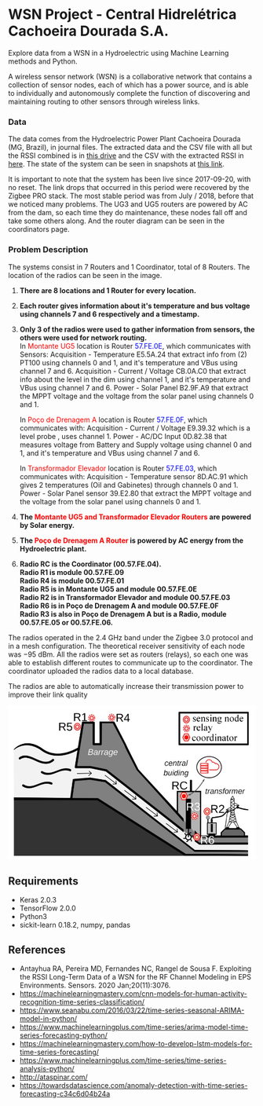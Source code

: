 # WSN **Project** - Central Hidrelétrica Cachoeira Dourada S.A.
Explore data from a WSN in a Hydroelectric using Machine Learning methods and Python.

A wireless sensor network (WSN) is a collaborative network that contains a collection of sensor nodes, each of which has a power source, and is able to individually and autonomously complete the function of discovering and maintaining routing to other sensors through wireless links.

### Data

The data comes from the Hydroelectric Power Plant Cachoeira Dourada (MG, Brazil), in journal files. The extracted data and the CSV file with all but the RSSI combined is in [this drive][Features] and the CSV with the extracted RSSI in [here][RSSI]. The state of the system can be seen in snapshots at [this link][Snapshots]. 

It is important to note that the system has been live since 2017-09-20, with no reset. The link drops that occurred in this period were recovered by the Zigbee PRO stack. The most stable period was from July / 2018, before that we noticed many problems. The UG3 and UG5 routers are powered by AC from the dam, so each time they do maintenance, these nodes fall off and take some others along. And the router diagram can be seen in the coordinators page.

### Problem Description

The systems consist in 7 Routers and 1 Coordinator, total of 8 Routers. The location of the radios can be seen in the image. 

1. **There are 8 locations and 1 Router for every location.**
2. **Each router gives information about it's temperature and bus voltage using channels 7 and 6 respectively and a timestamp.**
3. **Only 3 of the radios were used to gather information from sensors, the others were used for network routing.<br>**
    In <span style="color:red">Montante UG5</span> location is Router <span style="color:blue">57.FE.0E</span>, which communicates with Sensors: 
        Acquisition - Temperature E5.5A.24  that extract info from (2) PT100 using channels 0 and 1, and it's temperature and VBus using channel 7 and 6. 
        Acquisition - Current / Voltage CB.0A.C0 that extract info about the level in the dim using channel 1, and it's temperature and VBus using channel 7 and 6.
        Power - Solar Panel B2.9F.A9 that extract the MPPT voltage and the voltage from the solar panel using channels 0 and 1.
    
    In <span style="color:red">Poço de Drenagem A</span> location is Router <span style="color:blue">57.FE.0F</span>, which communicates with: 
        Acquisition - Current / Voltage E9.39.32  which is a level probe , uses channel 1.
        Power - AC/DC Input 0D.82.38 that measures voltage from Battery and Supply voltage using channel 0 and 1, and it's temperature and VBus using channel 7 and 6.
    
    In <span style="color:red">Transformador Elevador</span> location is Router <span style="color:blue">57.FE.03</span>, which communicates with: 
        Acquisition - Temperature sensor 8D.AC.91  which gives 2 temperatures (Oil and Gabinetes) through channels 0 and 1.
        Power - Solar Panel sensor 39.E2.80 that extract the MPPT voltage and the voltage from the solar panel using channels 0 and 1.
    
4. **The <span style="color:red">Montante UG5 and Transformador Elevador Routers</span> are powered by Solar energy.**

5. **The <span style="color:red">Poço de Drenagem A Router</span> is powered by AC energy from the Hydroelectric plant.**

6. **Radio RC is the Coordinator (00.57.FE.04). <br>
   Radio R1 is module 00.57.FE.09 <br>
   Radio R4 is module 00.57.FE.01 <br>
   Radio R5 is in Montante UG5 and module 00.57.FE.0E <br>
   Radio R2 is in Transformador Elevador and module 00.57.FE.03 <br>
   Radio R6 is in Poço de Drenagem A and module 00.57.FE.0F <br>
   Radio R3 is also in Poço de Drenagem A but is a Radio, module 00.57.FE.05 or 00.57.FE.06.**

The radios operated in the 2.4 GHz band under the Zigbee 3.0 protocol and in a mesh configuration. The theoretical receiver sensitivity of each node was −95 dBm. All the radios were set as
routers (relays), so each one was able to establish different routes to communicate up to the coordinator. The coordinator uploaded the radios data to a local database. 

The radios are able to automatically increase their transmission power to improve their link quality

<img src="images\\Router_Location.jpg" style="width:800px;heigth:600px"/> 



## Requirements

- Keras 2.0.3
- TensorFlow 2.0.0
- Python3
- sickit-learn 0.18.2, numpy, pandas

## References

- Antayhua RA, Pereira MD, Fernandes NC, Rangel de Sousa F. Exploiting the RSSI Long-Term Data of a WSN for the RF Channel Modeling in EPS Environments. Sensors. 2020 Jan;20(11):3076.
- https://machinelearningmastery.com/cnn-models-for-human-activity-recognition-time-series-classification/
- https://www.seanabu.com/2016/03/22/time-series-seasonal-ARIMA-model-in-python/
- https://www.machinelearningplus.com/time-series/arima-model-time-series-forecasting-python/
- https://machinelearningmastery.com/how-to-develop-lstm-models-for-time-series-forecasting/
- https://www.machinelearningplus.com/time-series/time-series-analysis-python/
- http://ataspinar.com/
- https://towardsdatascience.com/anomaly-detection-with-time-series-forecasting-c34c6d04b24a

[Journals]: http://cloud.traceback.com.br/wsn/wsn_001/journal_ufsc.html
[Features]: https://drive.google.com/file/d/1FrHvWn6LV07Cr1v8F4M5h3x2uOiuNQNC/view?usp=sharing
[RSSI]: https://drive.google.com/file/d/1CJ2gMGHWHt7aM0wH0L7lAgxefcpQZTRV/view?usp=sharing
[Snapshots]: http://cloud.traceback.com.br/wsn/dashlist_cdsa.html
